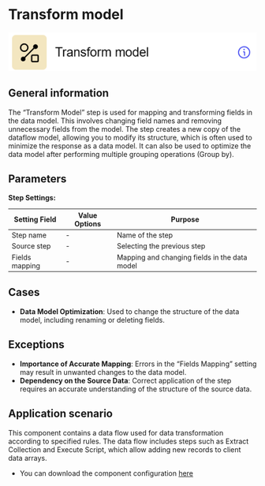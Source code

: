 # Transform model

![](../../assets/images/app-development/transform-model.png)

## General information
The “Transform Model” step is used for mapping and transforming fields in the data model. This involves changing field names and removing unnecessary fields from the model. The step creates a new copy of the dataflow model, allowing you to modify its structure, which is often used to minimize the response as a data model. It can also be used to optimize the data model after performing multiple grouping operations (Group by).

## Parameters
**Step Settings:**

| Setting Field   | Value Options | Purpose |
|------------------|-------------------|------------|
| Step name        | -                 | Name of the step |
| Source step      | -                 | Selecting the previous step |
| Fields mapping   | -                 | Mapping and changing fields in the data model |

## Cases
- **Data Model Optimization**: Used to change the structure of the data model, including renaming or deleting fields.

## Exceptions
- **Importance of Accurate Mapping**: Errors in the “Fields Mapping” setting may result in unwanted changes to the data model.
- **Dependency on the Source Data**: Correct application of the step requires an accurate understanding of the structure of the source data.

## Application scenario

This component contains a data flow used for data transformation according to specified rules. The data flow includes steps such as Extract Collection and Execute Script, which allow adding new records to client data arrays.

- You can download the component configuration [here](https://drive.google.com/file/d/1buQNdkjcnY8wgIUM9TjjI7KoikEcSmv3/view?usp=sharing)